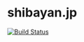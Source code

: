 # shibayan.jp

[![Build Status](https://dev.azure.com/shibayan/shibayan.jp/_apis/build/status/Build%20VuePress%20site?branchName=master)](https://dev.azure.com/shibayan/shibayan.jp/_build/latest?definitionId=18&branchName=master)

